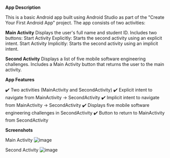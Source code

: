 **App Description**

This is a basic Android app built using Android Studio as part of the "Create Your First Android App" project. The app consists of two activities:

**Main Activity**
Displays the user's full name and student ID.
Includes two buttons:
Start Activity Explicitly: Starts the second activity using an explicit intent.
Start Activity Implicitly: Starts the second activity using an implicit intent.

**Second Activity**
Displays a list of five mobile software engineering challenges.
Includes a Main Activity button that returns the user to the main activity.

**App Features**

✔️ Two activities (MainActivity and SecondActivity)
✔️ Explicit intent to navigate from MainActivity → SecondActivity
✔️ Implicit intent to navigate from MainActivity → SecondActivity
✔️ Displays five mobile software engineering challenges in SecondActivity
✔️ Button to return to MainActivity from SecondActivity

**Screenshots**

Main Activity
![image](https://github.com/user-attachments/assets/b9f4b2aa-9692-4a3a-a4fc-21f912a26ddc)

Second Activity
![image](https://github.com/user-attachments/assets/f30c42ad-e152-40e3-95ff-db81e9a74116)

